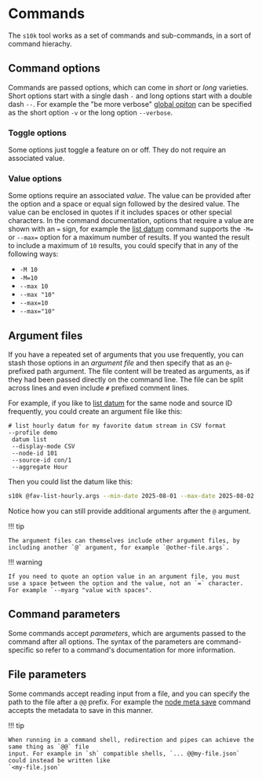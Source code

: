 # Commands

The `s10k` tool works as a set of commands and sub-commands, in a sort of command hierachy.

## Command options

Commands are passed options, which can come in _short_ or _long_ varieties. Short options
start with a single dash `-` and long options start with a double dash `--`. For example
the "be more verbose" [global opiton](../global-options.md) can be specified as the
short option `-v` or the long option `--verbose`.

### Toggle options

Some options just toggle a feature on or off. They do not require an associated value.

### Value options

Some options require an associated _value_. The value can be provided after the option and a space or
equal sign followed by the desired value. The value can be enclosed in quotes if it includes spaces
or other special characters. In the command documentation, options that require a value are shown
with an `=` sign, for example the [list datum](./datum/list.md) command supports the `-M=` or
`--max=` option for a maximum number of results. If you wanted the result to include a maximum of
`10` results, you could specify that in any of the following ways:

 * `-M 10`
 * `-M=10`
 * `--max 10`
 * `--max "10"`
 * `--max=10`
 * `--max="10"`

## Argument files

If you have a repeated set of arguments that you use frequently, you can stash those options in an
_argument file_ and then specify that as an `@`-prefixed path argument. The file content will be
treated as arguments, as if they had been passed directly on the command line. The file can be split
across lines and even include `#` prefixed comment lines.

For example, if you like to [list datum](./datum/list.md) for the same node and source ID
frequently, you could create an argument file like this:

``` title="fav-list-hourly.args"
# list hourly datum for my favorite datum stream in CSV format
--profile demo
 datum list
 --display-mode CSV
 --node-id 101
 --source-id con/1
 --aggregate Hour
```

Then you could list the datum like this:

```sh
s10k @fav-list-hourly.args --min-date 2025-08-01 --max-date 2025-08-02
```

Notice how you can still provide additional arguments after the `@` argument.

!!! tip

	The argument files can themselves include other argument files, by
	including another `@` argument, for example `@other-file.args`.

!!! warning

	If you need to quote an option value in an argument file, you must
	use a space between the option and the value, not an `=` character.
	For example `--myarg "value with spaces".

## Command parameters

Some commands accept _parameters_, which are arguments passed to the command after all
options. The syntax of the parameters are command-specific so refer to a command's
documentation for more information.

## File parameters

Some commands accept reading input from a file, and you can specify the path to the file after a
`@@` prefix. For example the [node meta save](./nodes/meta/save.md) command accepts the metadata to
save in this manner.

!!! tip

	When running in a command shell, redirection and pipes can achieve the same thing as `@@` file
	input. For example in `sh` compatible shells, `... @@my-file.json` could instead be written like
	`<my-file.json`
